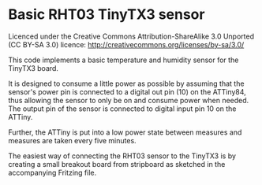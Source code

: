 # Basic RHT03 TinyTX3 sensor

Licenced under the Creative Commons Attribution-ShareAlike 3.0 Unported (CC BY-SA 3.0) licence: 
http://creativecommons.org/licenses/by-sa/3.0/

This code implements a basic temperature and humidity sensor for the TinyTX3 board.

It is designed to consume a little power as possible by assuming that the sensor's power pin is connected to a digital out pin (10) on the ATTiny84, thus allowing the sensor to only be on and consume power when needed. The output pin of the sensor is connected to digital input pin 10 on the ATTiny.

Further, the ATTiny is put into a low power state between measures and measures are taken every five minutes.

The easiest way of connecting the RHT03 sensor to the TinyTX3 is by creating a small breakout board from stripboard as sketched in the accompanying Fritzing file.
